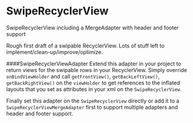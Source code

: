 # SwipeRecyclerView
SwipeRecyclerView including a MergeAdapter with header and footer support

Rough first draft of a swipable RecyclerView. Lots of stuff left to implement/clean-up/improve/optimize.

####SwipeRecyclerViewAdapter
Extend this adapter in your project to return views for the swipable rows in your RecyclerView. Simply override `onBindViewHolder` and call `getFrontView()`, `getBackLeftView()`, `getBackRightView()` on the `viewHolder` to get references to the inflated layouts that you set as attributes in your xml on the `SwipeRecyclerView`.

Finally set this adapter on the `SwipeRecyclerView` directly or add it to a `SwipeRecyclerViewMergeAdapter` first to support multiple adapters and header and footer support.
